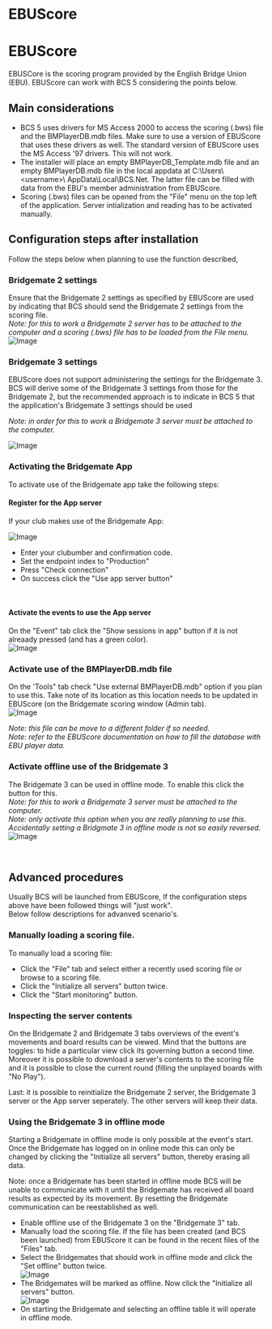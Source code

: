 # EBUScore

# EBUScore

EBUSCore is the scoring program provided by the English Bridge Union (EBU). EBUScore can work with BCS 5 considering the points below.

## Main considerations

* BCS 5 uses drivers for MS Access 2000 to access the scoring (.bws) file and the BMPlayerDB.mdb files. Make sure to use a version of EBUScore that uses these drivers as well. The standard version of EBUScore uses the MS Access '97 drivers. This will not work.
* The installer will place an empty BMPlayerDB\_Template.mdb file and an empty BMPlayerDB.mdb file in the local appdata at C:\\Users\\\<username\>\\ AppData\\Local\\BCS.Net. The latter file can be filled with data from the EBU's member administration from EBUScore.
* Scoring (.bws) files can be opened from the "File" menu on the top left of the application. Server intialization and reading has to be activated manually.

## Configuration steps after installation

Follow the steps below when planning to use the function described,

### Bridgemate 2 settings

Ensure that the Bridgemate 2 settings as specified by EBUScore are used by indicating that BCS should send the Bridgemate 2 settings from the scoring file.\
*Note: for this to work a Bridgemate 2 server has to be attached to the computer and a scoring (.bws) file has to be loaded from the File menu.*\
![Image](<lib/Bridgemate2 settings.png>)

### Bridgemate 3 settings

EBUScore does not support administering the settings for the Bridgemate 3. BCS will derive some of the Bridgemate 3 settings from those for the Bridgemate 2, but the recommended approach is to indicate in BCS 5 that the application's Bridgemate 3 settings should be used

*Note: in order for this to work a Bridgemate 3 server must be attached to the computer.*

![Image](<lib/Bridgemate3 settings.png>)

### Activating the Bridgemate App

To activate use of the Bridgemate app take the following steps:

#### Register for the App server

If your club makes use of the Bridgemate App:

![Image](<lib/Bridgemate App.png>)

* Enter your clubumber and confirmation code.
* Set the endpoint index to "Production"
* Press "Check connection"
* On success click the "Use app server button"

&nbsp;

#### Activate the events to use the App server

On the "Event" tab click the "Show sessions in app" button if it is not alreaady pressed (and has a green color).\
![Image](<lib/Activate app.png>)

### Activate use of the BMPlayerDB.mdb file

On the 'Tools" tab check "Use external BMPlayerDB.mdb" option if you plan to use this. Take note of its location as this location needs to be updated in EBUScore (on the Bridgemate scoring window (Admin tab).\
![Image](<lib/BMPlayerDB.png>)

*Note: this file can be move to a different folder if so needed.*\
*Note: refer to the EBUScore documentation on how to fill the database with EBU player data.*

### Activate offline use of the Bridgemate 3

The Bridgemate 3 can be used in offline mode. To enable this click the button for this.\
*Note: for this to work a Bridgemate 3 server must be attached to the computer.*\
*Note: only activate this option when you are really planning to use this. Accidentally setting a Bridgmate 3 in offline mode is not so easily reversed.*\
![Image](<lib/Offline use.png>)

&nbsp;

## Advanced procedures

Usually BCS will be launched from EBUScore, If the configuration steps above have been followed things will "just work".\
Below follow descriptions for advanved scenario's.

### Manually loading a scoring file.

To manually load a scoring file:

* Click the "File" tab and select either a recently used scoring file or browse to a scoring file.
* Click the "Initialize all servers" button twice.
* Click the "Start monitoring" button.

### Inspecting the server contents

On the Bridgemate 2 and Bridgemate 3 tabs overviews of the event's movements and board results can be viewed. Mind that the buttons are toggles: to hide a particular view click its governing button a second time.\
Moreover it is possible to download a server's contents to the scoring file and it is possible to close the current round (filling the unplayed boards with "No Play").

Last: it is possible to reinitialize the Bridgemate 2 server, the Bridgemate 3 server or the App server seperately. The other servers will keep their data.

### Using the Bridgemate 3 in offline mode

Starting a Bridgemate in offline mode is only possible at the event's start. Once the Bridgemate has logged on in online mode this can only be changed by clicking the "Initialize all servers" button, thereby erasing all data.

Note: once a Bridgemate has been started in offline mode BCS will be unable to communicate with it until the Bridgemate has received all board results as expected by its movement. By resetting the Bridgemate communication can be reestablished as well.

* Enable offline use of the Bridgemate 3 on the "Bridgemate 3" tab.
* Manually load the scoring file. If the file has been created (and BCS been launched) from EBUScore it can be found in the recent files of the "Files" tab.
* Select the Bridgemates that should work in offline mode and click the "Set offline" button twice.\
![Image](<lib/Set offline1.png>)
* The Bridgemates will be marked as offline. Now click the "Initialize all servers" button.\
![Image](<lib/Set offline2.png>)
* On starting the Bridgemate and selecting an offline table it will operate in offline mode.

&nbsp;

